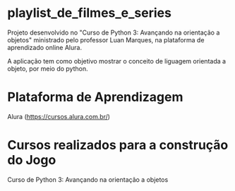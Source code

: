 # playlist_de_filmes_e_series

Projeto desenvolvido no "Curso de Python 3: Avançando na orientação a objetos" ministrado pelo professor Luan Marques, na plataforma de aprendizado online Alura.

A aplicação tem como objetivo mostrar o conceito de liguagem orientada a objeto, por meio do python.

# Plataforma de Aprendizagem

Alura (https://cursos.alura.com.br/)

# Cursos realizados para a construção do Jogo

Curso de Python 3: Avançando na orientação a objetos

